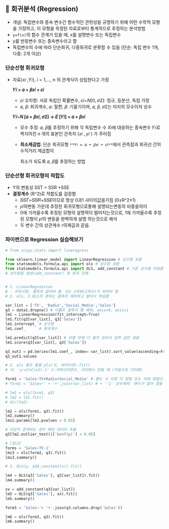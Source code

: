 ## 🔎 회귀분석 (Regression)

- 개념: 독립변수와 종속 변수간 함수적인 관련성을 규명하기 위해 어떤 수학적 모형을 가정하고, 이 모형을 측정된 자료로부터 통계적으로 추정하는 분석방법
- `y=f(x)`의 함수 관계가 있을 때, x를 설명변수 또는 독립변수
- y를 반응변수 또는 종속변수라고 함
- 독립변수의 수에 따라 단순회귀, 다중회귀로 분류할 수 있음 (단순: 독립 변수 1개, 다중: 2개 이상)



### 단순선형 회귀모형

- 자료(𝑥𝑖 ,𝑌𝑖), 𝑖 = 1,..., n 의 관계식이 성립한다고 가정

  **𝑌𝑖 = 𝛼 + 𝛽𝑥𝑖 + 𝜀𝑖**

  - 𝜀𝑖 오차항: 서로 독립인 확률변수, 𝜀𝑖~*N*[0, 𝜎2]: 정규, 등분산, 독립 가정
  - 𝛼, 𝛽: 회귀계수, 𝛼: 절편, 𝛽: 기울기이며, 𝛼, 𝛽, 𝜎2는 미지의 모수이자 상수

  

  **𝑌𝑖~𝑁 [𝛼 + 𝛽𝑥𝑖, 𝜎2] → 𝐸 [𝑌𝑖] = 𝛼 + 𝛽𝑥𝑖**

  

  - 모수 추정: 𝛼, 𝛽를 추정하기 위해 각 독립변수 수 *X*𝑖에 대응하는 종속변수 𝑌𝑖로 짝지어진 𝑛 개의 표본인 관측치 (𝑥𝑖 , 𝑦𝑖 ) 가 주어짐

  - **최소제곱법**: 단순 회귀모형 `**𝑌𝑖 = 𝛼 + 𝛽𝑥𝑖 + 𝜀𝑖**`에서 관측점과 회귀선 간의 수직거리 제곱합이

    최소가 되도록 𝛼, 𝛽를 추정하는 방법

  

### 단순선형 회귀모형의 적합도

- Y의 변동성 SST = SSR +SSE
- **결정계수** (R^2)로 적합도를 검정함
  - 𝑆𝑆𝑇=𝑆𝑆𝑅+𝑆𝑆𝐸이므로 항상 0과1 사이의값을가짐 (0≤R^2≤1)
  - 𝑦𝑖의변동 가운데 추정된 회귀모형으로통해 설명되는변동의 비중을의미
  - 0에 가까울수록 추정된 모형의 설명력이 떨어지는것으로, 1에 가까울수록 추정된 모형이 𝑦𝑖의 변동을 완벽하게 설명 하는것으로 해석
  - 두 변수 간의 상관계수 𝑟의제곱과 같음.





### 파이썬으로 Regression 실습해보기

```python
# from scipy.stats import lineregress

from sklearn.linear_model import LinearRegression # 상수항 포함
from statsmodels.formula.api import ols # 상수항 포함
from statsmodels.formula.api import OLS, add_constant # 기존 상수함 미포함
# 상수항을 생성(add_constant) 후 회귀 진행


# 1. LinearRegression
# - 주의사항: 결측치 없어야 함. X는 2차원(2차수)가 되어야 함
# 2. ols, 3.OLS의 경우는 결측치 제외하고 알아서 학습함

var_list = ['TV', 'Radio','Social_Media','Sales']
q3 = data1.dropna() # 디폴트 결측치 행 제외, axis=0, axis=1
lm1 = LinearRegression(fit_intercept=True)
lm1.fit(q3[var_list], q3['Sales'])
lm1.intercept_ # 상수항
lm1.coef_      # 회귀계수

lm1.predict(q3[var_list]) # 모델 안에 다 들어 있어서 입력 값만 넣음
lm1.score(q3[var_list], q3['Sales'])

q3_out1 = pd.Series(lm1.coef_, index= var_list).sort_value(ascending=False)
q3_out1.values

# 2. ols 함수 활용_ols(식, 데이터셋).fit()
# 식: 'y~x1+C(x2)-1' C:카테고리변수, 더미변수 만들 때 (자동으로 더미화)

form1 = 'Sales~TV+Radio+Social_Media' # 별도 식 지정 이 방법 또는 아래 방법으로
# form1 = 'Sales~' + '+'.join(var_list) # + '-1' 상수제외: 변수가 많아 졌을 때 자동으로 변수 회귀식 추가됨

# lm1 = ols(form1, q3)
# lm2 = lml.fit()
# dir(lm2)

lm2 = ols(form1, q3).fit()
lm2.summary()
lms2.params[lm2.pvalues < 0.05]

# 이상치 존재하는 경우 해당 데이터 추출
q3[lm2.outlier_test()['bonf(p)'] < 0.05]

# [참고]
forms = 'Sales~TV-1'
lms3 = ols(form2, q3).fit()
lms3.summary()

# 3. OLS(y, add_constant(x)).fit()

lm4 = OLS(q3['Sales'], q3[var_list]).fit()
lm4.summary()

xx = add_constant(q3[var_list])
lm5 = OLS(q3['Sales'], xx).fit()
lm5.summary()

form3 = 'Sales~'+ '+'.join(q3.columns.drop('Sales'))

lm6 = ols(form3, q3).fit()
lm6.summary()
```

